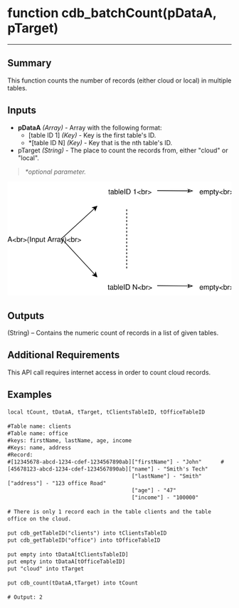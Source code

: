 # function cdb_batchCount(pDataA, pTarget)
---
## Summary
This function counts the number of records (either cloud or local) in multiple tables.

## Inputs
* **pDataA** *(Array)* - Array with the following format:
	* [table ID 1] *(Key)* - Key is the first table's ID.
	* *[table ID N] *(Key)* - Key that is the nth table's ID.
* pTarget *(String)* - The place to count the records from, either "cloud" or "local".

> _*optional parameter._

![BatchCountInput](images/BatchCountInput.svg)

## Outputs
(String) – Contains the numeric count of records in a list of given tables.

## Additional Requirements
This API call requires internet access in order to count cloud records.

## Examples
```
local tCount, tDataA, tTarget, tClientsTableID, tOfficeTableID

#Table name: clients											   #Table name: office
#keys: firstName, lastName, age, income							   #Keys: name, address
#Record: 
#[12345678-abcd-1234-cdef-1234567890ab]["firstName"] - "John"	   #[45678123-abcd-1234-cdef-1234567890ab]["name"] - "Smith's Tech"
									   ["lastName"] - "Smith"						 					  ["address"] - "123 office Road"
									   ["age"] - "47"
									   ["income"] - "100000"
									   
# There is only 1 record each in the table clients and the table office on the cloud.

put cdb_getTableID("clients") into tClientsTableID                                       
put cdb_getTableID("office") into tOfficeTableID

put empty into tDataA[tClientsTableID]
put empty into tDataA[tOfficeTableID]
put "cloud" into tTarget

put cdb_count(tDataA,tTarget) into tCount

# Output: 2
```
